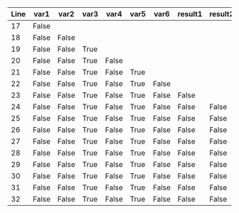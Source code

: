 | Line | var1  | var2  | var3 | var4  | var5 | var6  | result1 | result2 | result3 | result4 | result5 | result6 | result7 | result8 | result9 | result10 |
|------|-------|-------|------|-------|------|-------|---------|---------|---------|---------|---------|---------|---------|---------|---------|----------|
| 17   | False |       |      |       |      |       |         |         |         |         |         |         |         |         |         |          |
| 18   | False | False |      |       |      |       |         |         |         |         |         |         |         |         |         |          |
| 19   | False | False | True |       |      |       |         |         |         |         |         |         |         |         |         |          |
| 20   | False | False | True | False |      |       |         |         |         |         |         |         |         |         |         |          |
| 21   | False | False | True | False | True |       |         |         |         |         |         |         |         |         |         |          |
| 22   | False | False | True | False | True | False |         |         |         |         |         |         |         |         |         |          |
| 23   | False | False | True | False | True | False | False   |         |         |         |         |         |         |         |         |          |
| 24   | False | False | True | False | True | False | False   | False   |         |         |         |         |         |         |         |          |
| 25   | False | False | True | False | True | False | False   | False   | True    |         |         |         |         |         |         |          |
| 26   | False | False | True | False | True | False | False   | False   | True    | False   |         |         |         |         |         |          |
| 27   | False | False | True | False | True | False | False   | False   | True    | False   | False   |         |         |         |         |          |
| 28   | False | False | True | False | True | False | False   | False   | True    | False   | False   | True    |         |         |         |          |
| 29   | False | False | True | False | True | False | False   | False   | True    | False   | False   | True    | False   |         |         |          |
| 30   | False | False | True | False | True | False | False   | False   | True    | False   | False   | True    | False   | False   |         |          |
| 31   | False | False | True | False | True | False | False   | False   | True    | False   | False   | True    | False   | False   | False   |          |
| 32   | False | False | True | False | True | False | False   | False   | True    | False   | False   | True    | False   | False   | False   | False    |
